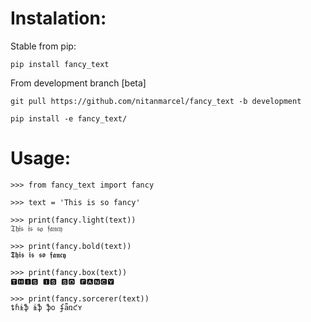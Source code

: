 # Instalation:

Stable from pip:
 ```
pip install fancy_text
```

From development branch [beta]
```
git pull https://github.com/nitanmarcel/fancy_text -b development

pip install -e fancy_text/

```

# Usage:

 ```
>>> from fancy_text import fancy

>>> text = 'This is so fancy'

>>> print(fancy.light(text))
𝔗𝔥𝔦𝔰 𝔦𝔰 𝔰𝔬 𝔣𝔞𝔫𝔠𝔶

>>> print(fancy.bold(text))
𝕿𝖍𝖎𝖘 𝖎𝖘 𝖘𝖔 𝖋𝖆𝖓𝖈𝖞

>>> print(fancy.box(text))
🆃🅷🅸🆂 🅸🆂 🆂🅾 🅵🅰🅽🅲🆈

>>> print(fancy.sorcerer(text))
ȶɦɨֆ ɨֆ ֆօ ʄǟռƈʏ

```

